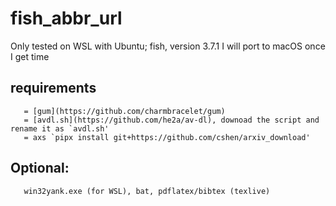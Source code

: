 # fish_abbr_url

Only tested on WSL with Ubuntu; fish, version 3.7.1
I will port to macOS once I get time

## requirements
       = [gum](https://github.com/charmbracelet/gum)
       = [avdl.sh](https://github.com/he2a/av-dl), downoad the script and rename it as `avdl.sh'
       = axs `pipx install git+https://github.com/cshen/arxiv_download'
## Optional:
       win32yank.exe (for WSL), bat, pdflatex/bibtex (texlive)


